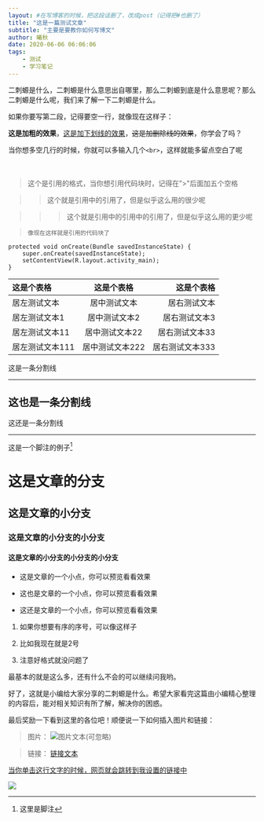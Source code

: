 ```yaml
---
layout: #在写博客的时候，把这段话删了，改成post（记得把#也删了）
title: "这是一篇测试文章"
subtitle: "主要是要教你如何写博文"
author: 曦秋
date: 2020-06-06 06:06:06
tags: 
    - 测试
    - 学习笔记
---
```


二刺螈是什么，二刺螈是什么意思出自哪里，那么二刺螈到底是什么意思呢？那么二刺螈是什么呢，我们来了解一下二刺螈是什么。

如果你要写第二段，记得要空一行，就像现在这样子：

<b>这是加粗的效果</b>，<u>这是加下划线的效果</u>，<s>这是加删除线的效果</s>，你学会了吗？

当你想多空几行的时候，你就可以多输入几个`<br>`，这样就能多留点空白了呢<br><br><br>

> 这个是引用的格式，当你想引用代码块时，记得在”>"后面加五个空格

>> 这个就是引用中的引用了，但是似乎这么用的很少呢

>>> 这个就是引用中的引用中的引用了，但是似乎这么用的更少呢

>     像现在这样就是引用的代码块了
>   
    protected void onCreate(Bundle savedInstanceState) {
        super.onCreate(savedInstanceState);
        setContentView(R.layout.activity_main);
    }


|这是个表格|这是个表格|这是个表格|
|:---|:---:|---:|
|居左测试文本|居中测试文本|居右测试文本|
|居左测试文本1|居中测试文本2|居右测试文本3|
|居左测试文本11|居中测试文本22|居右测试文本33|
|居左测试文本111|居中测试文本222|居右测试文本333|


这是一条分割线
***
这也是一条分割线
---
这还是一条分割线
___

这是一个脚注的例子[^1]

[^1]: 这里是脚注

# 这是文章的分支

## 这是文章的小分支

### 这是文章的小分支的小分支

#### 这是文章的小分支的小分支的小分支

* 这是文章的一个小点，你可以预览看看效果

- 这也是文章的一个小点，你可以预览看看效果

+ 这还是文章的一个小点，你可以预览看看效果

1. 如果你想要有序的序号，可以像这样子

2. 比如我现在就是2号

3. 注意好格式就没问题了


最基本的就是这么多，还有什么不会的可以继续问我哟。

好了，这就是小编给大家分享的二刺螈是什么。希望大家看完这篇由小编精心整理的内容后，能对相关知识有所了解，解决你的困惑。



最后奖励一下看到这里的各位吧！顺便说一下如何插入图片和链接：

> <font>图片：![]()    ![图片文本(可忽略)](图片地址)</font>

> <font>链接：[]()     [链接文本](链接地址)</font>

[当你单击这行文字的时候，网页就会跳转到我设置的链接中](atdanliu.cn/)

![](https://api.atdanliu.cn)